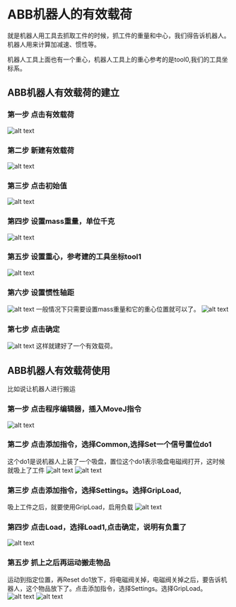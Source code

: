 
# ABB机器人的有效载荷
就是机器人用工具去抓取工件的时候，抓工件的重量和中心，我们得告诉机器人。
机器人用来计算加减速、惯性等。

机器人工具上面也有一个重心，机器人工具上的重心参考的是tool0,我们的工具坐标系。
## ABB机器人有效载荷的建立
### 第一步 点击有效载荷
![alt text](img11/image.png)
### 第二步 新建有效载荷
![alt text](img11/image-1.png)
### 第三步 点击初始值
![alt text](img11/image-2.png)
### 第四步 设置mass重量，单位千克
![alt text](img11/image-3.png)
### 第五步 设置重心，参考建的工具坐标tool1
![alt text](img11/image-4.png)
### 第六步 设置惯性轴距
![alt text](img11/image-5.png)
一般情况下只需要设置mass重量和它的重心位置就可以了。
![alt text](img11/image-6.png)
### 第七步 点击确定
![alt text](img11/image-7.png)
这样就建好了一个有效载荷。

## ABB机器人有效载荷使用
比如说让机器人进行搬运
### 第一步 点击程序编辑器，插入MoveJ指令
![alt text](img11/image-8.png)
### 第二步 点击添加指令，选择Common,选择Set一个信号置位do1
这个do1是说机器人上装了一个吸盘，置位这个do1表示吸盘电磁阀打开，这时候就吸上了工件
![alt text](img11/image-9.png)
![alt text](img11/image-10.png)
### 第三步 点击添加指令，选择Settings。选择GripLoad,
吸上工件之后，就要使用GripLoad，启用负载
![alt text](img11/image-11.png)
### 第四步 点击Load，选择Load1,点击确定，说明有负重了
![alt text](img11/image-12.png)
### 第五步  抓上之后再运动搬走物品
运动到指定位置，再Reset do1放下，将电磁阀关掉，电磁阀关掉之后，要告诉机器人，这个物品放下了。点击添加指令，选择Settings。选择GripLoad。
![alt text](img11/image-13.png)
![alt text](img11/image-14.png)


















